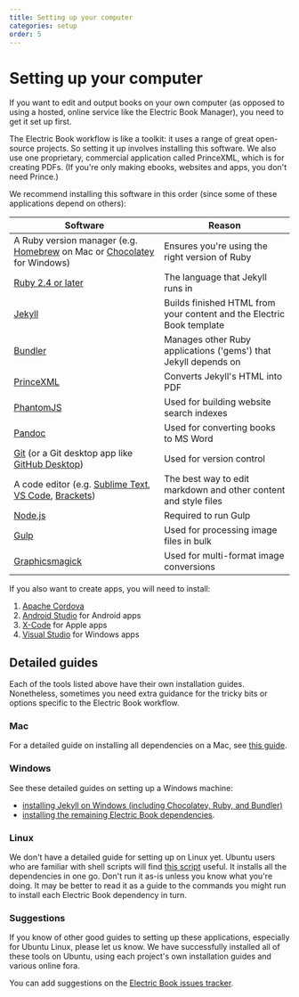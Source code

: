 ```yaml
---
title: Setting up your computer
categories: setup
order: 5
---
```


# Setting up your computer

If you want to edit and output books on your own computer (as opposed to using a hosted, online service like the Electric Book Manager), you need to get it set up first.

The Electric Book workflow is like a toolkit: it uses a range of great open-source projects. So setting it up involves installing this software. We also use one proprietary, commercial application called PrinceXML, which is for creating PDFs. (If you're only making ebooks, websites and apps, you don't need Prince.)

We recommend installing this software in this order (since some of these applications depend on others):

| Software                                                                                                                                      | Reason                                                                |
| --------------------------------------------------------------------------------------------------------------------------------------------- | --------------------------------------------------------------------- |
| A Ruby version manager (e.g. [Homebrew](https://brew.sh/) on Mac or [Chocolatey](https://chocolatey.org/) for Windows)                        | Ensures you're using the right version of Ruby                        |
| [Ruby 2.4 or later](https://www.ruby-lang.org/en/)                                                                                            | The language that Jekyll runs in                                      |
| [Jekyll](https://jekyllrb.com/)                                                                                                               | Builds finished HTML from your content and the Electric Book template |
| [Bundler](https://bundler.io/)                                                                                                                | Manages other Ruby applications ('gems') that Jekyll depends on       |
| [PrinceXML](https://www.princexml.com/)                                                                                                       | Converts Jekyll's HTML into PDF                                       |
| [PhantomJS](http://phantomjs.org/)                                                                                                            | Used for building website search indexes                              |
| [Pandoc](https://pandoc.org/)                                                                                                                 | Used for converting books to MS Word                                  |
| [Git](https://git-scm.com/) (or a Git desktop app like [GitHub Desktop](https://desktop.github.com/))                                         | Used for version control                                              |
| A code editor (e.g. [Sublime Text](https://www.sublimetext.com/), [VS Code](https://code.visualstudio.com/), [Brackets](http://brackets.io/)) | The best way to edit markdown and other content and style files       |
| [Node.js](https://nodejs.org/en/)                                                                                                             | Required to run Gulp                                                  |
| [Gulp](https://gulpjs.com/)                                                                                                                   | Used for processing image files in bulk                               |
| [Graphicsmagick](http://www.graphicsmagick.org/)                                                                                              | Used for multi-format image conversions                               |

If you also want to create apps, you will need to install:

1. [Apache Cordova](https://cordova.apache.org/)
1. [Android Studio](https://developer.android.com/studio/) for Android apps
1. [X-Code](https://developer.apple.com/xcode/) for Apple apps
1. [Visual Studio](https://visualstudio.microsoft.com/) for Windows apps

## Detailed guides

Each of the tools listed above have their own installation guides. Nonetheless, sometimes you need extra guidance for the tricky bits or options specific to the Electric Book workflow.

### Mac

For a detailed guide on installing all dependencies on a Mac, see [this guide](https://gist.github.com/arthurattwell/88be57cc2f660e35ebade4d098d67e4b).

### Windows

See these detailed guides on setting up a Windows machine:

- [installing Jekyll on Windows (including Chocolatey, Ruby, and Bundler)](https://gist.github.com/arthurattwell/281a5e1888ffd89b08b4861a2e3c1b35)
- [installing the remaining Electric Book dependencies](https://gist.github.com/arthurattwell/0ada06e8398e4180cd985d1cb91309ad).

### Linux

We don't have a detailed guide for setting up on Linux yet. Ubuntu users who are familiar with shell scripts will find [this script](https://gist.github.com/arthurattwell/2684d50c286f3b005ea84eb61954458f) useful. It installs all the dependencies in one go. Don't run it as-is unless you know what you're doing. It may be better to read it as a guide to the commands you might run to install each Electric Book dependency in turn.

### Suggestions

If you know of other good guides to setting up these applications, especially for Ubuntu Linux, please let us know. We have successfully installed all of these tools on Ubuntu, using each project's own installation guides and various online fora.

You can add suggestions on the [Electric Book issues tracker](https://github.com/electricbookworks/electric-book/issues/).
